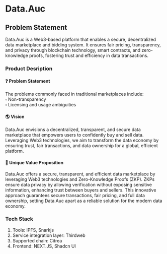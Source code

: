 # Data.Auc
## Problem Statement

Data.Auc is a Web3-based platform that enables a secure, decentralized data marketplace and bidding system. It ensures fair pricing, transparency, and privacy through blockchain technology, smart contracts, and zero-knowledge proofs, fostering trust and efficiency in data transactions.

### Product Desription
#### ❓ Problem Statement 
The problems commonly faced in traditional marketplaces include:<br/>
▫️ Non-transparency <br/>
▫️ Licensing and usage ambiguities 

#### 🌎 Vision 
Data.Auc envisions a decentralized, transparent, and secure data marketplace that empowers users to confidently buy and sell data. Leveraging Web3 technologies, we aim to transform the data economy by ensuring trust, fair transactions, and data ownership for a global, efficient platform.

#### 📢 Unique Value Proposition 
Data.Auc offers a secure, transparent, and efficient data marketplace by leveraging Web3 technologies and Zero-Knowledge Proofs (ZKP). ZKPs ensure data privacy by allowing verification without exposing sensitive information, enhancing trust between buyers and sellers. This innovative approach guarantees secure transactions, fair pricing, and full data ownership, setting Data.Auc apart as a reliable solution for the modern data economy.

### Tech Stack
1. Tools: IPFS, Snarkjs
2. Service integration layer: Thirdweb
3. Supported chain: Citrea
4. Frontend: NEXT.JS, Shadcn UI

